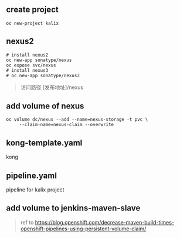 ## create project
```batch
oc new-project kalix
```

## nexus2
```
# install nexus2
oc new-app sonatype/nexus
oc expose svc/nexus
# install nexus3
# oc new-app sonatype/nexus3
```
> 访问路径 [发布地址]/nexus
## add volume of nexus
```batch
oc volume dc/nexus --add --name=nexus-storage -t pvc \
     --claim-name=nexus-claim --overwrite
```
## kong-template.yaml
kong
## pipeline.yaml
pipeline for kalix project

## add volume to jenkins-maven-slave

> ref to https://blog.openshift.com/decrease-maven-build-times-openshift-pipelines-using-persistent-volume-claim/